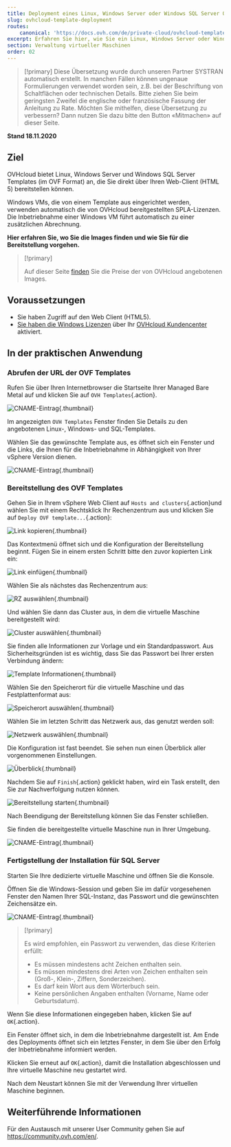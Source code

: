 ```yaml
---
title: Deployment eines Linux, Windows Server oder Windows SQL Server OVF Template
slug: ovhcloud-template-deployment
routes:
    canonical: 'https://docs.ovh.com/de/private-cloud/ovhcloud-template-deployment/'
excerpt: Erfahren Sie hier, wie Sie ein Linux, Windows Server oder Windows SQL Server Template deployen
section: Verwaltung virtueller Maschinen
order: 02
---
```


> [!primary]
> Diese Übersetzung wurde durch unseren Partner SYSTRAN automatisch erstellt. In manchen Fällen können ungenaue Formulierungen verwendet worden sein, z.B. bei der Beschriftung von Schaltflächen oder technischen Details. Bitte ziehen Sie beim geringsten Zweifel die englische oder französische Fassung der Anleitung zu Rate. Möchten Sie mithelfen, diese Übersetzung zu verbessern? Dann nutzen Sie dazu bitte den Button «Mitmachen» auf dieser Seite.
>

**Stand 18.11.2020**

## Ziel

OVHcloud bietet Linux, Windows Server und Windows SQL Server Templates (im OVF Format) an, die Sie direkt über Ihren Web-Client (HTML 5) bereitstellen können.

Windows VMs, die von einem Template aus eingerichtet werden, verwenden automatisch die von OVHcloud bereitgestellten SPLA-Lizenzen. Die Inbetriebnahme einer Windows VM führt automatisch zu einer zusätzlichen Abrechnung.

**Hier erfahren Sie, wo Sie die Images finden und wie Sie für die Bereitstellung vorgehen.**

> [!primary]
> 
> Auf dieser Seite [finden](https://www.ovhcloud.com/de/managed-bare-metal/images-licenses/) Sie die Preise der von OVHcloud angebotenen Images.
>

## Voraussetzungen

- Sie haben Zugriff auf den Web Client (HTML5).
- [Sie haben die Windows Lizenzen](../manager-ovhcloud/#windows-lizenz) über Ihr [OVHcloud Kundencenter](https://www.ovh.com/auth/?action=gotomanager)  aktiviert.


## In der praktischen Anwendung

### Abrufen der URL der OVF Templates

Rufen Sie über Ihren Internetbrowser die Startseite Ihrer Managed Bare Metal auf und klicken Sie auf `OVH Templates`{.action}.

![CNAME-Eintrag](images/gatewayssl.png){.thumbnail}

Im angezeigten `OVH Templates` Fenster finden Sie Details zu den angebotenen Linux-, Windows- und SQL-Templates. 

Wählen Sie das gewünschte Template aus, es öffnet sich ein Fenster und die Links, die Ihnen für die Inbetriebnahme in Abhängigkeit von Ihrer vSphere Version dienen.

![CNAME-Eintrag](images/copylink.png){.thumbnail}


### Bereitstellung des OVF Templates

Gehen Sie in Ihrem vSphere Web Client auf `Hosts and clusters`{.action}und wählen Sie mit einem Rechtsklick Ihr Rechenzentrum aus und klicken Sie auf `Deploy OVF template...`{.action}:

![Link kopieren](images/01selectdeploy.png){.thumbnail}

Das Kontextmenü öffnet sich und die Konfiguration der Bereitstellung beginnt. Fügen Sie in einem ersten Schritt bitte den zuvor kopierten Link ein:

![Link einfügen](images/02puturl.png){.thumbnail}

Wählen Sie als nächstes das Rechenzentrum aus:

![RZ auswählen](images/03selectdatacenter.png){.thumbnail}

Und wählen Sie dann das Cluster aus, in dem die virtuelle Maschine bereitgestellt wird:

![Cluster auswählen](images/04selectcluster.png){.thumbnail}

Sie finden alle Informationen zur Vorlage und ein Standardpasswort. Aus Sicherheitsgründen ist es wichtig, dass Sie das Passwort bei Ihrer ersten Verbindung ändern:

![Template Informationen](images/05detailstemplate.png){.thumbnail}

Wählen Sie den Speicherort für die virtuelle Maschine und das Festplattenformat aus:

![Speicherort auswählen](images/06selectdatastore.png){.thumbnail}

Wählen Sie im letzten Schritt das Netzwerk aus, das genutzt werden soll:

![Netzwerk auswählen](images/07selectnetwork.png){.thumbnail}

Die Konfiguration ist fast beendet. Sie sehen nun einen Überblick aller vorgenommenen Einstellungen.

![Überblick](images/08resume.png){.thumbnail}

Nachdem Sie auf `Finish`{.action} geklickt haben, wird ein Task erstellt, den Sie zur Nachverfolgung nutzen können.

![Bereitstellung starten](images/09startdeploy.png){.thumbnail}

Nach Beendigung der Bereitstellung können Sie das Fenster schließen.

Sie finden die bereitgestellte virtuelle Maschine nun in Ihrer Umgebung.

![CNAME-Eintrag](images/10inventory.png){.thumbnail}

### Fertigstellung der Installation für SQL Server

Starten Sie Ihre dedizierte virtuelle Maschine und öffnen Sie die Konsole.

Öffnen Sie die Windows-Session und geben Sie im dafür vorgesehenen Fenster den Namen Ihrer SQL-Instanz, das Passwort und die gewünschten Zeichensätze ein.

![CNAME-Eintrag](images/sqlinformations.png){.thumbnail}


> [!primary]
> 
> Es wird empfohlen, ein Passwort zu verwenden, das diese Kriterien erfüllt:
> 
> - Es müssen mindestens acht Zeichen enthalten sein.
> - Es müssen mindestens drei Arten von Zeichen enthalten sein (Groß-, Klein-, Ziffern, Sonderzeichen).
> - Es darf kein Wort aus dem Wörterbuch sein.
> - Keine persönlichen Angaben enthalten (Vorname, Name oder Geburtsdatum).
>

Wenn Sie diese Informationen eingegeben haben, klicken Sie auf `OK`{.action}.

Ein Fenster öffnet sich, in dem die Inbetriebnahme dargestellt ist. Am Ende des Deployments öffnet sich ein letztes Fenster, in dem Sie über den Erfolg der Inbetriebnahme informiert werden.

Klicken Sie erneut auf `OK`{.action}, damit die Installation abgeschlossen und Ihre virtuelle Maschine neu gestartet wird.

Nach dem Neustart können Sie mit der Verwendung Ihrer virtuellen Maschine beginnen.


## Weiterführende Informationen

Für den Austausch mit unserer User Community gehen Sie auf <https://community.ovh.com/en/>.
